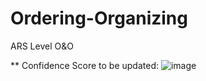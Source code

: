 # Ordering-Organizing
ARS Level O&amp;O

** Confidence Score to be updated:
![image](https://github.com/NCATSTranslator/Ordering-Organizing/assets/26254388/46a04b5c-3921-4f52-b34d-84f2d2db26f7)
